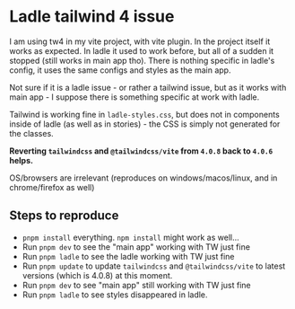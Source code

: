 # Ladle tailwind 4 issue

I am using tw4 in my vite project, with vite plugin. In the project itself it works as expected. In ladle it used to work before, but all of a sudden it stopped (still works in main app tho). There is nothing specific in ladle's config, it uses the same configs and styles as the main app.

Not sure if it is a ladle issue - or rather a tailwind issue, but as it works with main app - I suppose there is something specific at work with ladle.

Tailwind is working fine in `ladle-styles.css`, but does not in components inside of ladle (as well as in stories) - the CSS is simply not generated for the classes.

**Reverting `tailwindcss` and `@tailwindcss/vite` from `4.0.8` back to `4.0.6` helps.**

OS/browsers are irrelevant (reproduces on windows/macos/linux, and in chrome/firefox as well)

## Steps to reproduce

- `pnpm install` everything. `npm install` might work as well...
- Run `pnpm dev` to see the "main app" working with TW just fine
- Run `pnpm ladle` to see the ladle working with TW just fine
- Run `pnpm update` to update `tailwindcss` and `@tailwindcss/vite` to latest
  versions (which is 4.0.8) at this moment.
- Run `pnpm dev` to see "main app" still working with TW just fine
- Run `pnpm ladle` to see styles disappeared in ladle.
